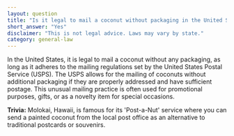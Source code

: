 ```yaml
---
layout: question
title: "Is it legal to mail a coconut without packaging in the United States?"
short_answer: "Yes"
disclaimer: "This is not legal advice. Laws may vary by state."
category: general-law
---
```

In the United States, it is legal to mail a coconut without any packaging, as long as it adheres to the mailing regulations set by the United States Postal Service (USPS). The USPS allows for the mailing of coconuts without additional packaging if they are properly addressed and have sufficient postage. This unusual mailing practice is often used for promotional purposes, gifts, or as a novelty item for special occasions.

**Trivia:** Molokai, Hawaii, is famous for its 'Post-a-Nut' service where you can send a painted coconut from the local post office as an alternative to traditional postcards or souvenirs.
